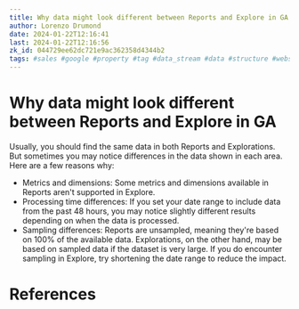 ```yaml
---
title: Why data might look different between Reports and Explore in GA
author: Lorenzo Drumond
date: 2024-01-22T12:16:41
last: 2024-01-22T12:16:56
zk_id: 044729ee62dc721e9ac362358d4344b2
tags: #sales #google #property #tag #data_stream #data #structure #website #analytics #account #marketing #firebase #filters #recorded #reports #comparisons #advertising #mobile #real_time #ga4
---
```



# Why data might look different between Reports and Explore in GA
Usually, you should find the same data in both Reports and Explorations. But sometimes you may notice differences in the data shown in each area. Here are a few reasons why:

- Metrics and dimensions: Some metrics and dimensions available in Reports aren't supported in Explore.
- Processing time differences: If you set your date range to include data from the past 48 hours, you may notice slightly different results depending on when the data is processed.
- Sampling differences: Reports are unsampled, meaning they're based on 100% of the available data. Explorations, on the other hand, may be based on sampled data if the dataset is very large. If you do encounter sampling in Explore, try shortening the date range to reduce the impact.

# References
